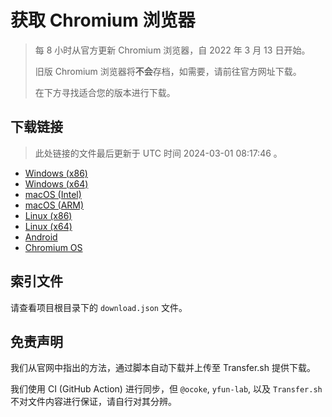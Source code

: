 # 获取 Chromium 浏览器

> 每 8 小时从官方更新 Chromium 浏览器，自 2022 年 3 月 13 日开始。
> 
> 旧版 Chromium 浏览器将**不会**存档，如需要，请前往官方网址下载。
>
> 在下方寻找适合您的版本进行下载。

## 下载链接

> 此处链接的文件最后更新于 UTC 时间 2024-03-01 08:17:46
。

- [Windows (x86)](https://transfer.sh/ArKfsO3BfY/Win.zip)
- [Windows (x64)](https://transfer.sh/bss9BuAfVk/Win_x64.zip)
- [macOS (Intel)](https://transfer.sh/ETpE8hga5F/Mac.zip)
- [macOS (ARM)](https://transfer.sh/KLmlBxv0sx/Mac_Arm.zip)
- [Linux (x86)](https://transfer.sh/R9bzyrTBbN/Linux.zip)
- [Linux (x64)](https://transfer.sh/j9vhECoM2a/Linux_x64.zip)
- [Android](https://transfer.sh/Du2R5YcCCA/Android.zip)
- [Chromium OS](https://transfer.sh/47yfUU1Pyl/Linux_ChromiumOS_Full.zip)

## 索引文件

请查看项目根目录下的 `download.json` 文件。

## 免责声明

我们从官网中指出的方法，通过脚本自动下载并上传至 Transfer.sh 提供下载。

我们使用 CI (GitHub Action) 进行同步，但 `@ocoke`, `yfun-lab`, 以及 `Transfer.sh` 不对文件内容进行保证，请自行对其分辨。
